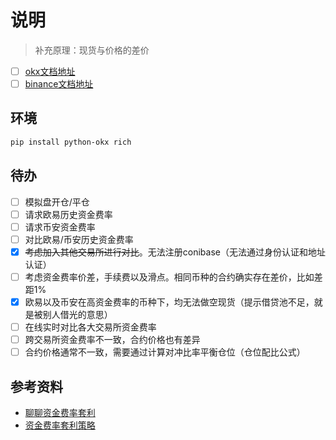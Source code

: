 ﻿# 说明

> 补充原理：现货与价格的差价

- [ ] [okx文档地址](https://www.okx.com/docs-v5/zh/#overview) 
- [ ] [binance文档地址]() 

## 环境
```sh
pip install python-okx rich
```

## 待办
- [ ] 模拟盘开仓/平仓
- [ ] 请求欧易历史资金费率
- [ ] 请求币安资金费率
- [ ] 对比欧易/币安历史资金费率
- [x] ~~考虑加入其他交易所进行对比~~。无法注册conibase（无法通过身份认证和地址认证）
- [ ] 考虑资金费率价差，手续费以及滑点。相同币种的合约确实存在差价，比如差距1%
- [x] 欧易以及币安在高资金费率的币种下，均无法做空现货（提示借贷池不足，就是被别人借光的意思）
- [ ] 在线实时对比各大交易所资金费率
- [ ] 跨交易所资金费率不一致，合约价格也有差异
- [ ] 合约价格通常不一致，需要通过计算对冲比率平衡仓位（仓位配比公式）

## 参考资料
- [聊聊资金费率套利
](https://www.binance.com/zh-CN/square/post/14411311343169)
- [资金费率套利策略](https://developer.volcengine.com/articles/7385389759201280026)
